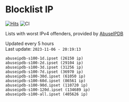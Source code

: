 # Blocklist IP

[![Hits](https://hits.seeyoufarm.com/api/count/incr/badge.svg?url=https%3A%2F%2Fgithub.com%2Fborestad%2Fblocklist-ip%2F&count_bg=%2379C83D&title_bg=%23555555&icon=&icon_color=%23E7E7E7&title=hits&edge_flat=false)](https://hits.seeyoufarm.com)  ![CI](https://img.shields.io/github/workflow/status/borestad/blocklist-ip/CI?style=flat-square)

Lists with worst IPv4 offenders, provided by [AbuseIPDB](https://www.abuseipdb.com/)

<!-- FOOTER-PLACEHOLDER -->
Updated every 5 hours<br>
Last update: `2023-11-06 - 20:19:13`
```
abuseipdb-s100-1d.ipset (26150 ip)
abuseipdb-s100-2d.ipset (29104 ip)
abuseipdb-s100-3d.ipset (31256 ip)
abuseipdb-s100-7d.ipset (36970 ip)
abuseipdb-s100-30d.ipset (61050 ip)
abuseipdb-s100-60d.ipset (86561 ip)
abuseipdb-s100-90d.ipset (110720 ip)
abuseipdb-s100-120d.ipset (134689 ip)
abuseipdb-s100-all.ipset (405626 ip)
```

